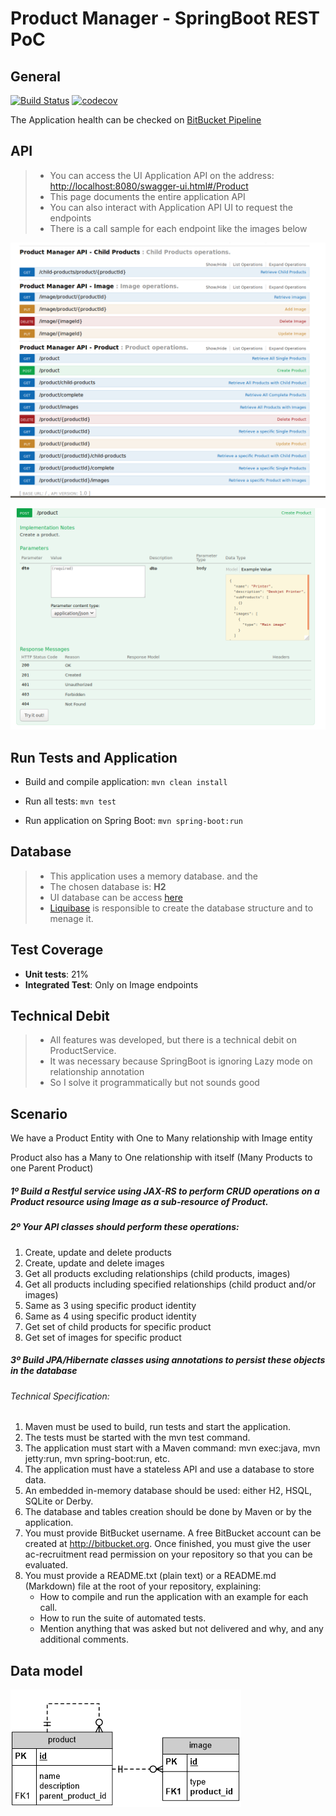 # Product Manager - SpringBoot REST PoC

## General

[![Build Status](https://travis-ci.org/marcopollivier/product-manager.svg?branch=master)](https://travis-ci.org/marcopollivier/product-manager)
[![codecov](https://codecov.io/gh/marcopollivier/product-manager/branch/master/graph/badge.svg)](https://codecov.io/gh/marcopollivier/product-manager)

The Application health can be checked on [BitBucket Pipeline](https://bitbucket.org/olliviermarco/avenuecode-product-manager/addon/pipelines/home#!/results)

## API

> - You can access the UI Application API on the address: [http://localhost:8080/swagger-ui.html#/Product](http://localhost:8080/swagger-ui.html#/Product)
> - This page documents the entire application API
> - You can also interact with Application API UI to request the endpoints
> - There is a call sample for each endpoint like the images below

![alt text](readme/img/api.png "API")

![alt text](readme/img/api-sample.png "API sample")

## Run Tests and Application

- Build and compile application: ```mvn clean install```

- Run all tests: ```mvn test```

- Run application on Spring Boot: ```mvn spring-boot:run```

## Database

> - This application uses a memory database.  and the 
> - The chosen database is: **H2**
> - UI database can be access [here](http://localhost:8080/h2/login.do)
> - [Liquibase](http://www.liquibase.org/) is responsible to create the database structure and to menage it.

## Test Coverage
- **Unit tests**: 21%
- **Integrated Test**: Only on Image endpoints

## Technical Debit

> - All features was developed, but there is a technical debit on ProductService. 
> - It was necessary because SpringBoot is ignoring Lazy mode on relationship annotation 
> - So I solve it programmatically but not sounds good

## Scenario

We have a Product Entity with One to Many relationship with Image entity

Product also has a Many to One relationship with itself (Many Products to one Parent Product) 

##### 1º Build a Restful service using JAX-RS to perform CRUD operations on a Product resource using Image as a sub-resource of Product.

##### 2º Your API classes should perform these operations:

1. Create, update and delete products
2. Create, update and delete images
3. Get all products excluding relationships (child products, images) 
4. Get all products including specified relationships (child product and/or images) 
5. Same as 3 using specific product identity 
6. Same as 4 using specific product identity 
7. Get set of child products for specific product 
8. Get set of images for specific product


##### 3º Build JPA/Hibernate classes using annotations to persist these objects in the database 

###### Technical Specification:

1. Maven must be used to build, run tests and start the application.
2. The tests must be started with the mvn test command.
3. The application must start with a Maven command: mvn exec:java, mvn jetty:run, mvn spring-boot:run, etc.
4. The application must have a stateless API and use a database to store data.
5. An embedded in-memory database should be used: either H2, HSQL, SQLite or Derby.
6. The database and tables creation should be done by Maven or by the application.
7. You must provide BitBucket username. A free BitBucket account can be created at http://bitbucket.org. Once finished, you must give the user ac-recruitment read permission on your repository so that you can be evaluated. 
8. You must provide a README.txt (plain text) or a README.md (Markdown) file at the root of your repository, explaining:
    - How to compile and run the application with an example for each call.
    - How to run the suite of automated tests.
    - Mention anything that was asked but not delivered and why, and any additional comments.
    
## Data model

![alt text](readme/img/model.png "Model")

